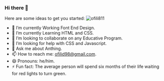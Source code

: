 ### Hi there 👋

Here are some ideas to get you started:
![ofili811](/img.jpg)
- 🔭 I’m currently Working Font End Design.
- 🌱 I’m currently Learning HTML and CSS.
- 👯 I’m looking to collaborate on any Educative Program.
- 🤔 I’m looking for help with CSS and Javascript.
- 💬 Ask me about Anthing.
- 📫 How to reach me: ofilid98@gmail.com.
- 😄 Pronouns: he/him.
- ⚡ Fun fact: The average person will spend six months of their life waiting for red lights to turn green.

